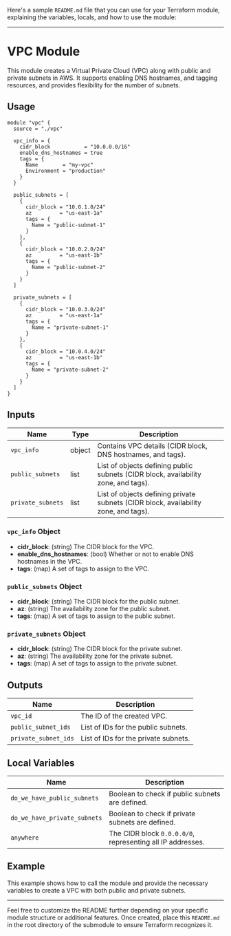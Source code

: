 Here's a sample `README.md` file that you can use for your Terraform module, explaining the variables, locals, and how to use the module:

---

# VPC Module

This module creates a Virtual Private Cloud (VPC) along with public and private subnets in AWS. It supports enabling DNS hostnames, and tagging resources, and provides flexibility for the number of subnets.

## Usage

```hcl
module "vpc" {
  source = "./vpc"

  vpc_info = {
    cidr_block           = "10.0.0.0/16"
    enable_dns_hostnames = true
    tags = {
      Name        = "my-vpc"
      Environment = "production"
    }
  }

  public_subnets = [
    {
      cidr_block = "10.0.1.0/24"
      az         = "us-east-1a"
      tags = {
        Name = "public-subnet-1"
      }
    },
    {
      cidr_block = "10.0.2.0/24"
      az         = "us-east-1b"
      tags = {
        Name = "public-subnet-2"
      }
    }
  ]

  private_subnets = [
    {
      cidr_block = "10.0.3.0/24"
      az         = "us-east-1a"
      tags = {
        Name = "private-subnet-1"
      }
    },
    {
      cidr_block = "10.0.4.0/24"
      az         = "us-east-1b"
      tags = {
        Name = "private-subnet-2"
      }
    }
  ]
}
```

## Inputs

| Name               | Type   | Description                          |
|--------------------|--------|--------------------------------------|
| `vpc_info`         | object | Contains VPC details (CIDR block, DNS hostnames, and tags). |
| `public_subnets`   | list   | List of objects defining public subnets (CIDR block, availability zone, and tags). |
| `private_subnets`  | list   | List of objects defining private subnets (CIDR block, availability zone, and tags). |

### `vpc_info` Object

- **cidr_block**: (string) The CIDR block for the VPC.
- **enable_dns_hostnames**: (bool) Whether or not to enable DNS hostnames in the VPC.
- **tags**: (map) A set of tags to assign to the VPC.

### `public_subnets` Object

- **cidr_block**: (string) The CIDR block for the public subnet.
- **az**: (string) The availability zone for the public subnet.
- **tags**: (map) A set of tags to assign to the public subnet.

### `private_subnets` Object

- **cidr_block**: (string) The CIDR block for the private subnet.
- **az**: (string) The availability zone for the private subnet.
- **tags**: (map) A set of tags to assign to the private subnet.

## Outputs

| Name               | Description                           |
|--------------------|---------------------------------------|
| `vpc_id`           | The ID of the created VPC.            |
| `public_subnet_ids`| List of IDs for the public subnets.    |
| `private_subnet_ids`| List of IDs for the private subnets.  |

## Local Variables

| Name                        | Description                                                  |
|-----------------------------|--------------------------------------------------------------|
| `do_we_have_public_subnets`  | Boolean to check if public subnets are defined.              |
| `do_we_have_private_subnets` | Boolean to check if private subnets are defined.             |
| `anywhere`                   | The CIDR block `0.0.0.0/0`, representing all IP addresses.   |

## Example

This example shows how to call the module and provide the necessary variables to create a VPC with both public and private subnets.

---

Feel free to customize the README further depending on your specific module structure or additional features. Once created, place this `README.md` in the root directory of the submodule to ensure Terraform recognizes it.
